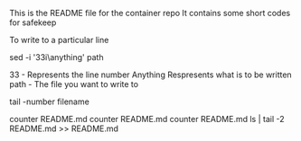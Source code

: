 
This is the README file for the container repo
It contains some short codes for safekeep


To write to a particular line

sed -i '33i\anything' path

33 - Represents the line number
Anything Respresents what is to be written
path - The file you want to write to 

tail -number filename

counter
README.md
counter
README.md
counter
README.md
ls | tail -2 README.md >> README.md 
